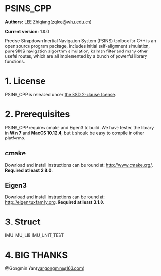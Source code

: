 # PSINS_CPP
**Authors:** LEE Zhiqiang(zqlee@whu.edu.cn)

**Current version:** 1.0.0

Precise Strapdown Inertial Navigation System (PSINS) toolbox for C++ is an open source program package, includes initial self-alignment simulation, pure SINS navigation algorithm simulation, kalman filter and many other useful routes, which are all implemented by a bunch of powerful library functions.

# 1. License

PSINS_CPP is released under [the BSD 2-clause license](http://opensource.org/licenses/BSD-2-Clause).

# 2. Prerequisites
PSINS_CPP requires cmake and Eigen3 to build. We have tested the library in **Win 7** and **MacOS 10.12.4**, but it should be easy to compile in other platforms.

## cmake
Download and install instructions can be found at: http://www.cmake.org/. **Required at least 2.8.0**.

## Eigen3
Download and install instructions can be found at: http://eigen.tuxfamily.org. **Required at least 3.1.0**.

# 3. Struct
IMU
IMU_LIB
IMU_UNIT_TEST

# 4. BIG THANKS
@Gongmin Yan(yangongmin@163.com)

